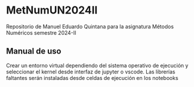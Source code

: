 # MetNumUN2024II
Repositorio de Manuel Eduardo Quintana para la asignatura Métodos Numéricos semestre 2024-II

## Manual de uso
Crear un entorno virtual dependiendo del sistema operativo de ejecución y seleccionar el kernel desde interfaz de jupyter o vscode.
Las librerías faltantes serán instaladas desde celdas de ejecución en los notebooks